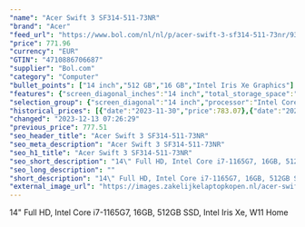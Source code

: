 ```yaml
---
"name": "Acer Swift 3 SF314-511-73NR"
"brand": "Acer"
"feed_url": "https://www.bol.com/nl/nl/p/acer-swift-3-sf314-511-73nr/9300000132511161"
"price": 771.96
"currency": "EUR"
"GTIN": "4710886706687"
"supplier": "Bol.com"
"category": "Computer"
"bullet_points": ["14 inch","512 GB","16 GB","Intel Iris Xe Graphics"]
"features": {"screen_diagonal_inches":"14 inch","total_storage_space":"512 GB","memory_size":"16 GB","graphics_card":"Intel Iris Xe Graphics"}
"selection_group": {"screen_diagonal":"14 inch","processor":"Intel Core i7","changed_price_past_3_days":true,"product_family":"Swift 3"}
"historical_prices": [{"date":"2023-11-30","price":783.07},{"date":"2023-12-12","price":777.51},{"date":"2023-12-13","price":771.96}]
"changed": "2023-12-13 07:26:29"
"previous_price": 777.51
"seo_header_title": "Acer Swift 3 SF314-511-73NR"
"seo_meta_description": "Acer Swift 3 SF314-511-73NR"
"seo_h1_title": "Acer Swift 3 SF314-511-73NR"
"seo_short_description": "14\" Full HD, Intel Core i7-1165G7, 16GB, 512GB SSD, Intel Iris Xe, W11 Home."
"seo_long_description": ""
"short_description": "14\" Full HD, Intel Core i7-1165G7, 16GB, 512GB SSD, Intel Iris Xe, W11 Home"
"external_image_url": "https://images.zakelijkelaptopkopen.nl/acer-swift-3-sf314-511-73nr.webp"
---
```


14" Full HD, Intel Core i7-1165G7, 16GB, 512GB SSD, Intel Iris Xe, W11 Home